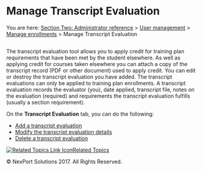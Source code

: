 # Manage Transcript Evaluation

You are here: [Section Two: Administrator reference](https://www.nexportcampus.com/Content/Guides/aweb/Content/Module\_Topics/Administration\_reference.htm) > [User management](https://www.nexportcampus.com/Content/Guides/aweb/Content/Module\_Topics/User\_Management/User\_management.htm) > [Manage enrollments](https://www.nexportcampus.com/Content/Guides/aweb/Content/Module\_Topics/User\_Management/Manage\_enrollments.htm) > Manage Transcript Evaluation

##

The transcript evaluation tool allows you to apply credit for training plan requirements that have been met by the student elsewhere. As well as applying credit for courses taken elsewhere you can attach a copy of the transcript record (PDF or other document) used to apply credit. You can edit or destroy the transcript evaluation you have added. The transcript evaluations can only be applied to training plan enrollments. A transcript evaluation records the evaluator (you), date applied, transcript file, notes on the evaluation (required) and requirements the transcript evaluation fulfills (usually a section requirement).

&#x20;

On the **Transcript Evaluation** tab, you can do the following:

* [Add a transcript evaluation](https://www.nexportcampus.com/Content/Guides/aweb/Content/Module\_Topics/User\_Management/Add\_a\_transcript\_evaluation.htm)
* [Modify the transcript evaluation details](https://www.nexportcampus.com/Content/Guides/aweb/Content/Module\_Topics/User\_Management/Modify\_the\_transcript\_evaluation\_details.htm)
* [Delete a transcript evaluation](https://www.nexportcampus.com/Content/Guides/aweb/Content/Module\_Topics/User\_Management/Delete\_a\_transcript\_evaluation.htm)

&#x20;

[![Related Topics Link Icon](https://www.nexportcampus.com/Content/Guides/aweb/Skins/Default/Stylesheets/Images/transparent.gif)Related Topics](javascript:void\(0\);)

&#x20;

© NexPort Solutions 2017. All Rights Reserved.
